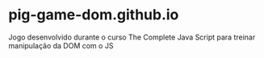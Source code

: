 # pig-game-dom.github.io
Jogo desenvolvido durante o curso The Complete Java Script para treinar manipulação da DOM com o JS
